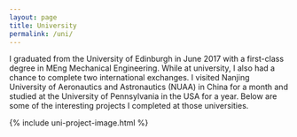 ```yaml
---
layout: page
title: University
permalink: /uni/
---
```


 

I graduated from the University of Edinburgh in June 2017 with a first-class degree in MEng Mechanical Engineering. While at university, I also had a chance to complete two international exchanges. I visited Nanjing University of Aeronautics and Astronautics (NUAA) in China for a month and studied at the University of Pennsylvania in the USA for a year. Below are some of the interesting projects I completed at those universities.

{% include uni-project-image.html %}